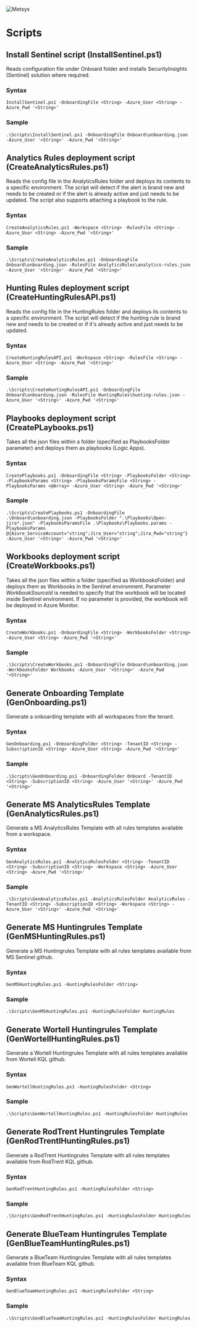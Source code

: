 ![](https://www.metsys.fr/wp-content/themes/metsys/images/svg/metsys-logo.svg "Metsys")

# Scripts

## Install Sentinel script (InstallSentinel.ps1)

Reads configuration file under Onboard folder and installs SecurityInsights (Sentinel) solution where required.

### Syntax

`InstallSentinel.ps1 -OnboardingFile <String> -Azure_User <String> -Azure_Pwd '<String>'`

### Sample

`.\Scripts\InstallSentinel.ps1 -OnboardingFile Onboard\onboarding.json -Azure_User '<String>' -Azure_Pwd '<String>'`

## Analytics Rules deployment script (CreateAnalyticsRules.ps1)

Reads the config file in the AnalyticsRules folder and deploys its contents to a specific environment. The script will detect if the alert is brand new and needs to be created or if the alert is already active and just needs to be updated. The script also supports attaching a playbook to the rule.

### Syntax 

`CreateAnalyticsRules.ps1 -Workspace <String> -RulesFile <String> -Azure_User <String> -Azure_Pwd '<String>'`

### Sample

`.\Scripts\CreateAnalyticsRules.ps1 -OnboardingFile Onboard\onboarding.json -RulesFile AnalyticsRules\analytics-rules.json -Azure_User '<String>' -Azure_Pwd '<String>'`

## Hunting Rules deployment script (CreateHuntingRulesAPI.ps1)

Reads the config file in the HuntingRules folder and deploys its contents to a specific environment. The script will detect if the hunting rule is brand new and needs to be created or if it's already active and just needs to be updated.

### Syntax

`CreateHuntingRulesAPI.ps1 -Workspace <String> -RulesFile <String> -Azure_User <String> -Azure_Pwd '<String>'`

### Sample

`.\Scripts\CreateHuntingRulesAPI.ps1 -OnboardingFile Onboard\onboarding.json -RulesFile HuntingRules\hunting-rules.json -Azure_User '<String>' -Azure_Pwd '<String>'`

## Playbooks deployment script (CreatePLaybooks.ps1)

Takes all the json files within a folder (specified as PlaybooksFolder parameter) and deploys them as playbooks (Logic Apps).

### Syntax

`CreatePlaybooks.ps1 -OnboardingFile <String> -PlaybooksFolder <String> -PlaybooksParams <String> -PlaybooksParamsFile <String> -PlaybooksParams <@Array> -Azure_User <String> -Azure_Pwd '<String>'`

### Sample

`.\Scripts\CreatePlaybooks.ps1 -OnboardingFile .\Onboard\onboarding.json -PlaybooksFolder ".\Playbooks\Open-jira*.json" -PlaybooksParamsFile .\Playbooks\Playbooks.params -PlaybooksParams @{Azure_ServiceAccount="string";Jira_User="string";Jira_Pwd="string"} -Azure_User '<String>' -Azure_Pwd '<String>'`

## Workbooks deployment script (CreateWorkbooks.ps1)

Takes all the json files within a folder (specified as WorkbooksFolder) and deploys them as Workbooks in the Sentinel environment. Parameter *WorkbookSourceId* is needed to specify that the workbook will be located inside Sentinel environment. If no parameter is provided, the workbook will be deployed in Azure Monitor.

### Syntax

`CreateWorkbooks.ps1 -OnboardingFile <String> -WorkbooksFolder <String> -Azure_User <String> -Azure_Pwd '<String>'`

### Sample

`.\Scripts\CreateWorkbooks.ps1 -OnboardingFile Onboard\onboarding.json -WorkbooksFolder Workbooks -Azure_User '<String>' -Azure_Pwd '<String>'`

## Generate Onboarding Template (GenOnboarding.ps1)

Generate a onboarding template with all workspaces from the tenant.

### Syntax

`GenOnboarding.ps1 -OnboardingFolder <String> -TenantID <String> -SubscriptionID <String> -Azure_User <String> -Azure_Pwd '<String>'`

### Sample

`.\Scripts\GenOnboarding.ps1 -OnboardingFolder Onboard -TenantID <String> -SubscriptionID <String> -Azure_User '<String>' -Azure_Pwd '<String>'`

## Generate MS AnalyticsRules Template (GenAnalyticsRules.ps1)

Generate a MS AnalyticsRules Template with all rules templates available from a workspace.

### Syntax

`GenAnalyticsRules.ps1 -AnalyticsRulesFolder <String> -TenantID <String> -SubscriptionID <String> -Workspace <String> -Azure_User <String> -Azure_Pwd '<String>'`

### Sample

`.\Scripts\GenAnalyticsRules.ps1 -AnalyticsRulesFolder AnalyticsRules -TenantID <String> -SubscriptionID <String> -Workspace <String> -Azure_User '<String>' -Azure_Pwd '<String>'`

## Generate MS Huntingrules Template (GenMSHuntingRules.ps1)

Generate a MS Huntingrules Template with all rules templates available from MS Sentinel github.

### Syntax

`GenMSHuntingRules.ps1 -HuntingRulesFolder <String>`

### Sample

`.\Scripts\GenMSHuntingRules.ps1 -HuntingRulesFolder HuntingRules`

## Generate Wortell Huntingrules Template (GenWortellHuntingRules.ps1)

Generate a Wortell Huntingrules Template with all rules templates available from Wortell KQL github.

### Syntax

`GenWortellHuntingRules.ps1 -HuntingRulesFolder <String>`

### Sample

`.\Scripts\GenWortellHuntingRules.ps1 -HuntingRulesFolder HuntingRules`

## Generate RodTrent Huntingrules Template (GenRodTrentlHuntingRules.ps1)

Generate a RodTrent Huntingrules Template with all rules templates available from RodTrent KQL github.

### Syntax

`GenRodTrentHuntingRules.ps1 -HuntingRulesFolder <String>`

### Sample

`.\Scripts\GenRodTrentHuntingRules.ps1 -HuntingRulesFolder HuntingRules`

## Generate BlueTeam Huntingrules Template (GenBlueTeamHuntingRules.ps1)

Generate a BlueTeam Huntingrules Template with all rules templates available from BlueTeam KQL github.

### Syntax

`GenBlueTeamHuntingRules.ps1 -HuntingRulesFolder <String>`

### Sample

`.\Scripts\GenBlueTeamHuntingRules.ps1 -HuntingRulesFolder HuntingRules`